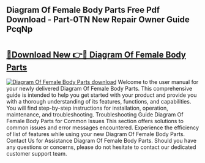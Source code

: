 ## Diagram Of Female Body Parts Free Pdf Download - Part-0TN New Repair Owner Guide PcqNp

# <h2><a href="http://dfkoyl.blite.top/?on=Diagram+Of+Female+Body+Parts">🔗Download New 👉🔴 Diagram Of Female Body Parts</a></h2>

[![Diagram Of Female Body Parts download](https://i.imgur.com/lujVjoI.png)](http://dfkoyl.blite.top/?on=Diagram+Of+Female+Body+Parts)
Welcome to the user manual for your newly delivered Diagram Of Female Body Parts. This comprehensive guide is intended to help you get started with your product and provide you with a thorough understanding of its features, functions, and capabilities. You will find step-by-step instructions for installation, operation, maintenance, and troubleshooting. Troubleshooting Guide Diagram Of Female Body Parts for Common Issues This section offers solutions to common issues and error messages encountered. Experience the efficiency of list of features while using your new Diagram Of Female Body Parts. Contact Us for Assistance Diagram Of Female Body Parts. Should you have any questions or concerns, please do not hesitate to contact our dedicated customer support team.
